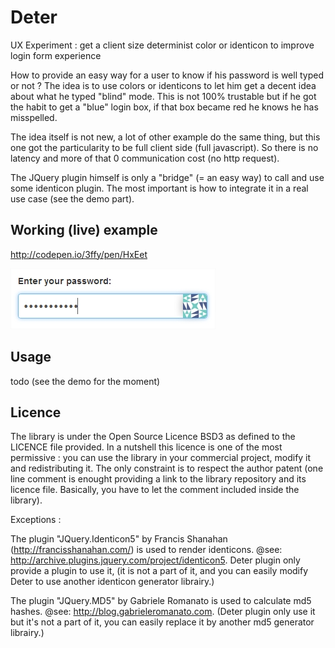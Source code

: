 Deter
=====

UX Experiment : get a client size determinist color or identicon to improve login form experience

How to provide an easy way for a user to know if his password is well typed or not ? The idea is to use colors or identicons to let him get a decent idea about what he typed "blind" mode. This is not 100% trustable but if he got the habit to get a "blue" login box, if that box became red he knows he has misspelled.

The idea itself is not new, a lot of other example do the same thing, but this one got the particularity to be full client side (full javascript). So there is no latency and more of that 0 communication cost (no http request).

The JQuery plugin himself is only a "bridge" (= an easy way) to call and use some identicon plugin. The most important is how to integrate it in a real use case (see the demo part).

Working (live) example
----------------------

<http://codepen.io/3ffy/pen/HxEet>

[![A screenshot of Deter in action](https://raw.githubusercontent.com/3ffy/deter/master/demo/screenshot.jpg)](http://codepen.io/3ffy/pen/HxEet)

Usage
-----
todo (see the demo for the moment)


Licence
-------

The library is under the Open Source Licence BSD3 as defined to the LICENCE file provided. In a nutshell this licence is one of the most permissive : you can use the library in your commercial project, modify it and redistributing it. The only constraint is to respect the author patent (one line comment is enought providing a link to the library repository and its licence file. Basically, you have to let the comment included inside the library).

Exceptions : 

The plugin "JQuery.Identicon5" by Francis Shanahan (http://francisshanahan.com/) is used to render identicons.
@see: <http://archive.plugins.jquery.com/project/identicon5>. 
Deter plugin only provide a plugin to use it,
(it is not a part of it, and you can easily modify Deter to use another identicon generator librairy.)
 
The plugin "JQuery.MD5" by Gabriele Romanato is used to calculate md5 hashes.
@see: <http://blog.gabrieleromanato.com>. 
(Deter plugin only use it but it's not a part of it, you can easily replace it by another md5 generator librairy.)